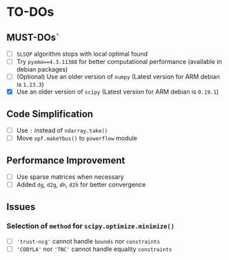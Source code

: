 # TO-DOs

## MUST-DOs`

- [ ] `SLSQP` algorithm stops with local optimal found
- [ ] Try `pyomo==4.3.11388` for better computational performance (available in debian packages)
- [ ] (Optional) Use an older version of `numpy` (Latest version for ARM debian is `1.13.3`)
- [x] Use an older version of `scipy` (Latest version for ARM debian is `0.19.1`)

## Code Simplification

- [ ] Use `:` instead of `ndarray.take()`
- [ ] Move `opf.makeYbus()` to `powerflow` module

## Performance Improvement

- [ ] Use sparse matrices when necessary
- [ ] Added `dg`, `d2g`, `dh`, `d2h` for better convergence

## Issues

### Selection of `method` for `scipy.optimize.minimize()`

- [ ] `'trust-ncg'` cannot handle `bounds` nor `constraints`
- [ ] `'COBYLA'` nor `'TNC'` cannot handle equality `constraints`